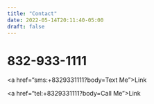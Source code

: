 ```yaml
---
title: "Contact"
date: 2022-05-14T20:11:40-05:00
draft: false
---
```


# 832-933-1111
<a href=“sms:+8329331111?body=Text Me”>Link</a>

<a href=“tel:+8329331111?body=Call Me”>Link</a>